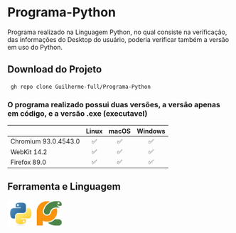 # Programa-Python
Programa realizado na Linguagem Python, no qual consiste na verificação, das informações do Desktop do usuário, poderia verificar também a versão em uso do Python. 

## Download do Projeto
```
 gh repo clone Guilherme-full/Programa-Python
```

### O programa realizado possui duas versões, a versão apenas em código, e a versão .exe (executavel)

|          | Linux | macOS | Windows |
|   :---   | :---: | :---: | :---:   |
| Chromium <!-- GEN:chromium-version -->93.0.4543.0<!-- GEN:stop --> | :white_check_mark: | :white_check_mark: | :white_check_mark: |
| WebKit <!-- GEN:webkit-version -->14.2<!-- GEN:stop --> | :white_check_mark: | :white_check_mark: | :white_check_mark: |
| Firefox <!-- GEN:firefox-version -->89.0<!-- GEN:stop --> | :white_check_mark: | :white_check_mark: | :white_check_mark: |

## Ferramenta e Linguagem

<img align="center"  alt="Python" heigth= "40" width ="60" src="https://raw.githubusercontent.com/devicons/devicon/master/icons/python/python-original.svg"></img>
<img align="center"  alt="Pycharm" heigth= "40" width ="60" src="https://raw.githubusercontent.com/devicons/devicon/master/icons/pycharm/pycharm-original.svg"></img>
